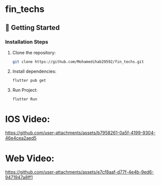 # fin_techs


## 🚀 Getting Started


### Installation Steps
1. Clone the repository:
   ```bash
   git clone https://github.com/Mohamedihab29592/fin_techs.git

   ```
2. Install dependencies:
   ```bash
   flutter pub get

   ```

3. Run Project:
   ```bash
   flutter Run 

# IOS Video:


https://github.com/user-attachments/assets/b7958261-0a5f-4199-9304-46e4cea2aed5



# Web Video:



https://github.com/user-attachments/assets/e7cf8aaf-d77f-4e4b-9ed6-9471947a8ff1

